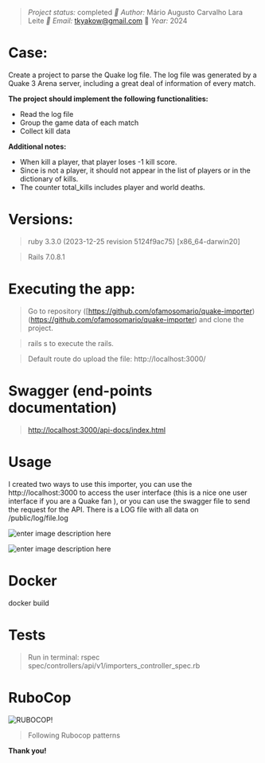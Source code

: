 > *Project status:* completed 
> *:busts_in_silhouette: Author:* Mário Augusto Carvalho Lara Leite
> *:email: Email:* tkyakow@gmail.com
> :date: *Year:* 2024

  
# Case:

Create a project to parse the Quake log file.
The log file was generated by a Quake 3 Arena server, including a great deal of information of every match.

  **The project should implement the following functionalities:**
  

 - Read the log file
 - Group the game data of each match
 - Collect kill data

**Additional notes:**
 - When <world> kill a player, that player loses -1 kill score.
 - Since <world> is not a player, it should not appear in the list of players or in the dictionary of kills.
 - The counter total_kills includes player and world deaths.

  
# Versions:

> ruby 3.3.0 (2023-12-25 revision 5124f9ac75) [x86_64-darwin20]

> Rails 7.0.8.1

  
# Executing the app:

> Go to repository ([https://github.com/ofamosomario/quake-importer)(https://github.com/ofamosomario/quake-importer) and clone the project. 

> rails s to execute the rails.

> Default route do upload the file: http://localhost:3000/

  
# Swagger (end-points documentation)

> [http://localhost:3000/api-docs/index.html](http://localhost:3000/api-docs/index.html)

# Usage
I created two ways to use this importer, you can use the http://localhost:3000 to access the user interface (this is a nice one user interface if you are a Quake fan ), or you can use the swagger file to send the request for the API. There is a LOG file with all data on /public/log/file.log 

![enter image description here](https://i.ibb.co/kcXygWP/Screen-Shot-2024-05-15-at-11-26-33.png)

![enter image description here](https://i.ibb.co/YyRg4H4/Screen-Shot-2024-05-15-at-11-26-45.png)
# Docker

docker build
  
# Tests

> Run in terminal: rspec spec/controllers/api/v1/importers_controller_spec.rb
  
# RuboCop


![RUBOCOP!](https://encrypted-tbn0.gstatic.com/images?q=tbn:ANd9GcTvMSFQaCKg10EWCRxKz6sQWiTpHbiMdqjbGA&usqp=CAU)


> Following Rubocop patterns

**Thank you!**